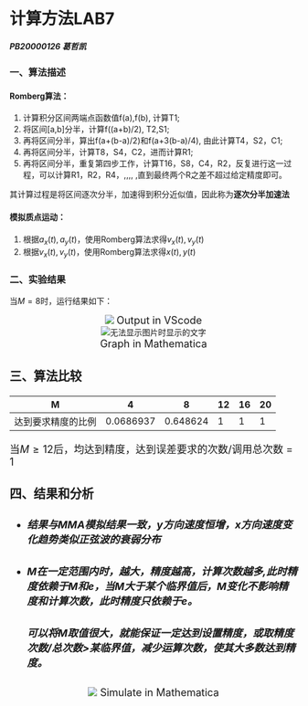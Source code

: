 # 计算方法LAB7

##### PB20000126 葛哲凯

### 一、算法描述

#### Romberg算法：

1. 计算积分区间两端点函数值f(a),f(b), 计算T1;
2. 将区间[a,b]分半，计算f((a+b)/2), T2,S1;
3. 再将区间分半，算出f(a+(b-a)/2)和f(a+3(b-a)/4), 由此计算T4，S2，C1;
4. 再将区间分半，计算T8，S4，C2，进而计算R1;
5. 再将区间分半，重复第四步工作，计算T16，S8，C4，R2，反复进行这一过程，可以计算R1，R2，R4，,,,, ,直到最终两个R之差不超过给定精度即可。

​	其计算过程是将区间逐次分半，加速得到积分近似值，因此称为**逐次分半加速法**

#### 模拟质点运动：

1. 根据$a_x(t),a_y(t)$，使用Romberg算法求得$v_x(t),v_y(t)$
2. 根据$v_x(t),v_y(t)$，使用Romberg算法求得$x(t),y(t)$



### 二、实验结果

当$M=8$时，运行结果如下：

<div>
    <center>
        <img src = "C:\Users\AimerYoung\AppData\Roaming\Typora\typora-user-images\image-20230520085742373.png"
             <br>
        <font size = "4">Output in VScode</font>
    </center>
</div>



<div>			<!--块级封装-->
    <center>	<!--将图片和文字居中-->
    <img src="C:\Users\AimerYoung\AppData\Roaming\Typora\typora-user-images\image-20230520090237504.png"
         alt="无法显示图片时显示的文字"
         style="zoom:这里写图片的缩放百分比"/>
    <br>		<!--换行-->
    <font size="4">Graph in Mathematica<font>	<!--标题-->
    </center>
</div>



### 三、算法比较

| M                  | 4         | 8        | 12   | 16   | 20   |
| ------------------ | --------- | -------- | ---- | ---- | ---- |
| 达到要求精度的比例 | 0.0686937 | 0.648624 | 1    | 1    | 1    |

当$M \geq 12$后，均达到精度，达到误差要求的次数/调用总次数 = 1



### 四、结果和分析

- ##### 结果与MMA模拟结果一致，y方向速度恒增，x方向速度变化趋势类似正弦波的衰弱分布

- ##### M在一定范围内时，越大，精度越高，计算次数越多,此时精度依赖于M和e，当M大于某个临界值后，M变化不影响精度和计算次数，此时精度只依赖于e。

  ##### 可以将M取值很大，就能保证一定达到设置精度，或取精度次数/总次数>某临界值，减少运算次数，使其大多数达到精度。

<div>
    <center>
    	<img src = "C:\Users\AimerYoung\AppData\Roaming\Typora\typora-user-images\image-20230520093457612.png"
         <br>
        <font size = "4" >Simulate in Mathematica</font>
    </center>
</div>

